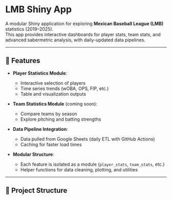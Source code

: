 # LMB Shiny App

A modular Shiny application for exploring **Mexican Baseball League (LMB)** statistics (2019–2025).  
This app provides interactive dashboards for player stats, team stats, and advanced sabermetric analysis, with daily-updated data pipelines.

---

## 🚀 Features

- **Player Statistics Module**: 
  - Interactive selection of players
  - Time series trends (wOBA, OPS, FIP, etc.)
  - Table and visualization outputs

- **Team Statistics Module** (coming soon):
  - Compare teams by season
  - Explore pitching and batting strengths

- **Data Pipeline Integration**:
  - Data pulled from Google Sheets (daily ETL with GitHub Actions)
  - Caching for faster load times

- **Modular Structure**:
  - Each feature is isolated as a module (`player_stats`, `team_stats`, etc.)
  - Helper functions for data cleaning, plotting, and utilities

---

## 📂 Project Structure

